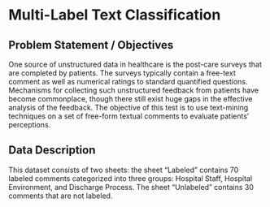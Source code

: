 # Multi-Label Text Classification

## Problem Statement / Objectives
One source of unstructured data in healthcare is the post-care surveys that are completed by patients. The surveys typically contain a free-text comment as well as numerical ratings to standard quantified questions. Mechanisms for collecting such unstructured feedback from patients have become commonplace, though there still exist huge gaps in the effective analysis of the feedback. The objective of this test is to use text-mining techniques on a set of free-form textual comments to evaluate patients’ perceptions.

## Data Description
This dataset consists of two sheets: the sheet “Labeled” contains 70 labeled comments categorized into three groups: Hospital Staff, Hospital Environment, and Discharge Process. The sheet “Unlabeled” contains 30 comments that are not labeled.

